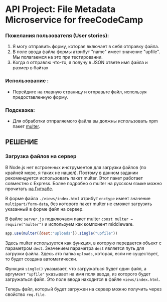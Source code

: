 
# API Project: File Metadata Microservice for freeCodeCamp

###  Пожелания пользователя (User stories):
1. Я могу отправить форму, которая включает в себя отправку файла.
2. В поле ввода файла формы атрибут "name" имеет значение "upfile". Мы полагаемся на это при тестировании.
3. Когда я отправлю что-то, я получу в JSON ответе имя файла и размер в байтах 

### Использование :
* Перейдите на главную страницу и отправьте файл, используя предоставленную форму.

### Подсказка:
* Для обработки отпраляемого файла вы должны использовать npm пакет [multer](https://www.npmjs.com/package/multer). 
## РЕШЕНИЕ

### Загрузка файлов на сервер 

В Node.js нет встроенных инструментов для загрузки файлов (по крайней мере, я таких не нашел). Поэтому в данном задании рекомендуется использовать пакет multer. Этот пакет работает совместно с Express. Более подробно о multer на русском языке можно прочитать [на Гитхабе](https://github.com/expressjs/multer/blob/master/doc/README-ru.md). 

В форме файла `./views/index.html` атрибут `enctype` имеет значение `multipart/form-data`, без которого пакет multer не сможет загрузить указанный в форме файл на сервер.

В файле `server.js` подключаем пакет multer `const multer = require("multer")` и используем как компонент middleware. 

```js
app.use(multer({dest:"uploads"}).single("upfile"))
```

Здесь multer используется как функция, в которую передается объект с параметром `dest`. Значением параметра `dest` является путь для загрузки файла. Здесь это папка `uploads`, которая, если не существует, то будет создана автоматически.

Функция `single()` указывает, что загружаться будет один файл, а аргумент `"upfile"` указывает на имя поля ввода, из которого будет загружаться файл. Это поле ввода находится в файле `views/index.html`.

Теперь файл, который будет загружен на сервер можно получить через свойство `req.file`.
